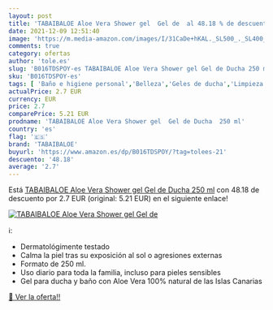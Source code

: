 ```yaml
---
layout: post
title: 'TABAIBALOE Aloe Vera Shower gel  Gel de  al 48.18 % de descuento'
date: 2021-12-09 12:51:40
image: 'https://m.media-amazon.com/images/I/31CaDe+hKAL._SL500_._SL400_.jpg'
comments: true
category: ofertas
author: 'tole.es'
slug: 'B016TDSPOY-es TABAIBALOE Aloe Vera Shower gel Gel de Ducha 250 ml'
sku: 'B016TDSPOY-es'
tags: [ 'Baño e higiene personal','Belleza','Geles de ducha','Limpieza personal','de','ducha','gel','tabaibaloe', ]
actualPrice: 2.7 EUR
currency: EUR
price: 2.7
comparePrice: 5.21 EUR
prodname: 'TABAIBALOE Aloe Vera Shower gel  Gel de Ducha  250 ml'
country: 'es'
flag: '🇪🇸'
brand: 'TABAIBALOE'
buyurl: 'https://www.amazon.es/dp/B016TDSPOY/?tag=tolees-21'
descuento: '48.18'
average: '2.7'
---
```


Está [TABAIBALOE Aloe Vera Shower gel  Gel de Ducha  250 ml](https://www.amazon.es/dp/B016TDSPOY/?tag=tolees-21) con 48.18 de descuento por 2.7 EUR (original: 5.21 EUR) en el siguiente enlace!

[![TABAIBALOE Aloe Vera Shower gel  Gel de ](https://m.media-amazon.com/images/I/31CaDe+hKAL._SL500_._SL400_.jpg)](https://www.amazon.es/dp/B016TDSPOY/?tag=tolees-21)

ℹ️:

- Dermatológimente testado
- Calma la piel tras su exposición al sol o agresiones externas
- Formato de 250 ml.
- Uso diario para toda la familia, incluso para pieles sensibles
- Gel para ducha y baño con Aloe Vera 100% natural de las Islas Canarias

[🛒 Ver la oferta!!](https://www.amazon.es/dp/B016TDSPOY/?tag=tolees-21)
